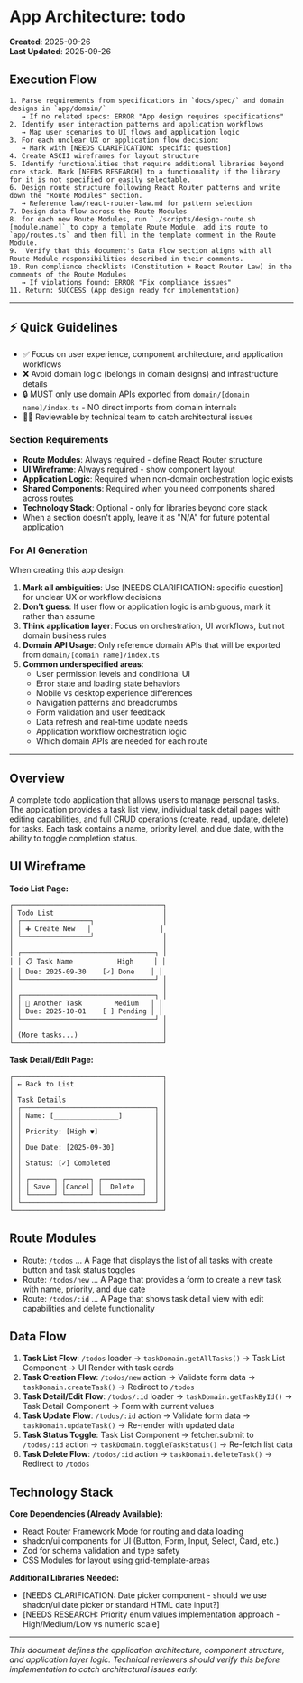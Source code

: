 # App Architecture: todo

**Created**: 2025-09-26  
**Last Updated**: 2025-09-26

## Execution Flow
```
1. Parse requirements from specifications in `docs/spec/` and domain designs in `app/domain/`
   → If no related specs: ERROR "App design requires specifications"
2. Identify user interaction patterns and application workflows
   → Map user scenarios to UI flows and application logic
3. For each unclear UX or application flow decision:
   → Mark with [NEEDS CLARIFICATION: specific question]
4. Create ASCII wireframes for layout structure
5. Identify functionalities that require additional libraries beyond core stack. Mark [NEEDS RESEARCH] to a functionality if the library for it is not specified or easily selectable.
6. Design route structure following React Router patterns and write down the "Route Modules" section.
   → Reference law/react-router-law.md for pattern selection
7. Design data flow across the Route Modules
8. for each new Route Modules, run `./scripts/design-route.sh [module.name]` to copy a template Route Module, add its route to `app/routes.ts` and then fill in the template comment in the Route Module.
9.  Verify that this document's Data Flow section aligns with all Route Module responsibilities described in their comments. 
10. Run compliance checklists (Constitution + React Router Law) in the comments of the Route Modules
   → If violations found: ERROR "Fix compliance issues"
11. Return: SUCCESS (App design ready for implementation)
```

---

## ⚡ Quick Guidelines
- ✅ Focus on user experience, component architecture, and application workflows
- ❌ Avoid domain logic (belongs in domain designs) and infrastructure details
- 🔒 MUST only use domain APIs exported from `domain/[domain name]/index.ts` - NO direct imports from domain internals
- 👩‍💻 Reviewable by technical team to catch architectural issues

### Section Requirements
- **Route Modules**: Always required - define React Router structure
- **UI Wireframe**: Always required - show component layout
- **Application Logic**: Required when non-domain orchestration logic exists
- **Shared Components**: Required when you need components shared across routes
- **Technology Stack**: Optional - only for libraries beyond core stack
- When a section doesn't apply, leave it as "N/A" for future potential application

### For AI Generation
When creating this app design:
1. **Mark all ambiguities**: Use [NEEDS CLARIFICATION: specific question] for unclear UX or workflow decisions
2. **Don't guess**: If user flow or application logic is ambiguous, mark it rather than assume
3. **Think application layer**: Focus on orchestration, UI workflows, but not domain business rules
4. **Domain API Usage**: Only reference domain APIs that will be exported from `domain/[domain name]/index.ts`
5. **Common underspecified areas**:
   - User permission levels and conditional UI
   - Error state and loading state behaviors
   - Mobile vs desktop experience differences
   - Navigation patterns and breadcrumbs
   - Form validation and user feedback
   - Data refresh and real-time update needs
   - Application workflow orchestration logic
   - Which domain APIs are needed for each route

---

## Overview
<!-- Brief description of this page/feature and its purpose -->

A complete todo application that allows users to manage personal tasks. The application provides a task list view, individual task detail pages with editing capabilities, and full CRUD operations (create, read, update, delete) for tasks. Each task contains a name, priority level, and due date, with the ability to toggle completion status.

## UI Wireframe
<!-- ASCII diagram for all pages showing how components are arranged -->

**Todo List Page:**
```
┌─────────────────────────────────────┐
│ Todo List                           │
│ ┌─────────────────┐                 │
│ │ ➕ Create New   │                 │
│ └─────────────────┘                 │
│                                     │
│ ┌─────────────────────────────────┐ │
│ │ 📋 Task Name           High     │ │
│ │ Due: 2025-09-30    [✓] Done    │ │
│ └─────────────────────────────────┘ │
│                                     │
│ ┌─────────────────────────────────┐ │
│ │ 📝 Another Task        Medium   │ │
│ │ Due: 2025-10-01    [ ] Pending │ │
│ └─────────────────────────────────┘ │
│                                     │
│ (More tasks...)                     │
└─────────────────────────────────────┘
```

**Task Detail/Edit Page:**
```
┌─────────────────────────────────────┐
│ ← Back to List                      │
│                                     │
│ Task Details                        │
│ ┌─────────────────────────────────┐ │
│ │ Name: [________________]        │ │
│ │                                 │ │
│ │ Priority: [High ▼]              │ │
│ │                                 │ │
│ │ Due Date: [2025-09-30]          │ │
│ │                                 │ │
│ │ Status: [✓] Completed           │ │
│ │                                 │ │
│ │ ┌──────┐ ┌──────┐ ┌──────────┐  │ │
│ │ │ Save │ │Cancel│ │  Delete  │  │ │
│ │ └──────┘ └──────┘ └──────────┘  │ │
│ └─────────────────────────────────┘ │
└─────────────────────────────────────┘
```

## Route Modules
<!-- List of React Router modules to implement -->
<!-- Just single-line abstracts. Full Description should be at comments in each Route Module file. -->

- Route: `/todos` ... A Page that displays the list of all tasks with create button and task status toggles
- Route: `/todos/new` ... A Page that provides a form to create a new task with name, priority, and due date
- Route: `/todos/:id` ... A Page that shows task detail view with edit capabilities and delete functionality

## Data Flow
<!-- How data moves ACROSS the multiple Route Modules -->

1. **Task List Flow**: `/todos` loader → `taskDomain.getAllTasks()` → Task List Component → UI Render with task cards
2. **Task Creation Flow**: `/todos/new` action → Validate form data → `taskDomain.createTask()` → Redirect to `/todos`
3. **Task Detail/Edit Flow**: `/todos/:id` loader → `taskDomain.getTaskById()` → Task Detail Component → Form with current values
4. **Task Update Flow**: `/todos/:id` action → Validate form data → `taskDomain.updateTask()` → Re-render with updated data
5. **Task Status Toggle**: Task List Component → fetcher.submit to `/todos/:id` action → `taskDomain.toggleTaskStatus()` → Re-fetch list data
6. **Task Delete Flow**: `/todos/:id` action → `taskDomain.deleteTask()` → Redirect to `/todos`

## Technology Stack
<!-- Libraries beyond React Router, Shadcn/ui, and Zod -->

**Core Dependencies (Already Available):**
- React Router Framework Mode for routing and data loading
- shadcn/ui components for UI (Button, Form, Input, Select, Card, etc.)
- Zod for schema validation and type safety
- CSS Modules for layout using grid-template-areas

**Additional Libraries Needed:**
- [NEEDS CLARIFICATION: Date picker component - should we use shadcn/ui date picker or standard HTML date input?]
- [NEEDS RESEARCH: Priority enum values implementation approach - High/Medium/Low vs numeric scale]

---
*This document defines the application architecture, component structure, and application layer logic. Technical reviewers should verify this before implementation to catch architectural issues early.*